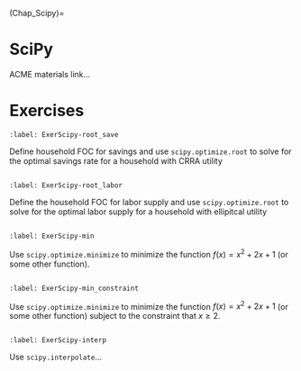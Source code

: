(Chap_Scipy)=


# SciPy

ACME materials link...


# Exercises

```{exercise-start}
:label: ExerScipy-root_save
```
Define household FOC for savings and use `scipy.optimize.root` to solve for the optimal savings rate for a household with CRRA utility
```{exercise-end}
```

```{exercise-start}
:label: ExerScipy-root_labor
```
Define the household FOC for labor supply and use `scipy.optimize.root` to solve for the optimal labor supply for a household with ellipitcal utility
```{exercise-end}
```

```{exercise-start}
:label: ExerScipy-min
```
Use `scipy.optimize.minimize` to minimize the function $f(x) = x^2 + 2x + 1$ (or some other function).
```{exercise-end}
```

```{exercise-start}
:label: ExerScipy-min_constraint
```
Use `scipy.optimize.minimize` to minimize the function $f(x) = x^2 + 2x + 1$ (or some other function) subject to the constraint that $x \geq 2$.
```{exercise-end}
```

```{exercise-start}
:label: ExerScipy-interp
```
Use `scipy.interpolate`...
```{exercise-end}
```